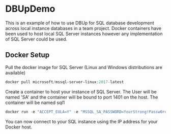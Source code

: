 # DBUpDemo
This is an example of how to use DBUp for SQL database development across local instance databases in a team project. Docker containers have been used to host local SQL Server instances however any implementation of SQL Server could be used.

## Docker Setup
Pull the docker image for SQL Server (Linux and Windows distributions are available)
```PowerShell
docker pull microsoft/mssql-server-linux:2017-latest
```

Create a container to host your instance of SQL Server. The User will be named 'SA' and the container will be bound to port 1401 on the host. The container will be named sql1
```PowerShell
docker run -e "ACCEPT_EULA=Y" -e "MSSQL_SA_PASSWORD=YourStrong!Passw0rd" -p 1401:1433 --name sql1 -d microsoft/mssql-server-linux:2017-latest
```

You can now connect to your SQL instance using the IP address for your Docker host.



